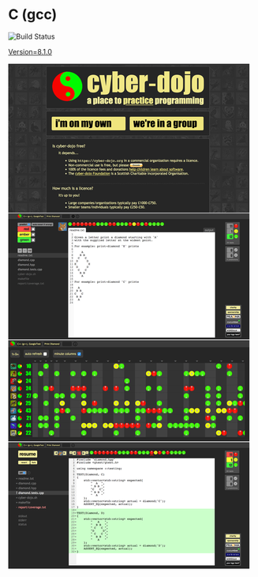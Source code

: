 # C (gcc)

![Build Status](https://travis-ci.org/cyber-dojo-languages/gcc.svg?branch=master)

[Version=8.1.0](https://github.com/cyber-dojo-languages/gcc/blob/master/check_version.sh)

![cyber-dojo.org home page](https://github.com/cyber-dojo/cyber-dojo/blob/master/shared/home_page_snapshot.png)
